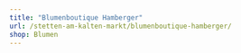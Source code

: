 ```yaml
---
title: "Blumenboutique Hamberger"
url: /stetten-am-kalten-markt/blumenboutique-hamberger/
shop: Blumen
---
```

